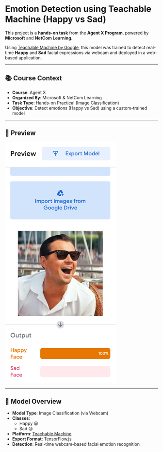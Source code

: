 # Emotion Detection using Teachable Machine (Happy vs Sad)
This project is a **hands-on task** from the **Agent X Program**, powered by **Microsoft** and **NetCom Learning**.

Using [Teachable Machine by Google](https://teachablemachine.withgoogle.com/), this model was trained to detect real-time **Happy** and **Sad** facial expressions via webcam and deployed in a web-based application.

---

## 📚 Course Context

- **Course**: Agent X
- **Organized By**: Microsoft & NetCom Learning
- **Task Type**: Hands-on Practical (Image Classification)
- **Objective**: Detect emotions (Happy vs Sad) using a custom-trained model

---
## 📸 Preview

![Screenshot](Preview.png)

---
## 🧠 Model Overview

- **Model Type**: Image Classification (via Webcam)
- **Classes**:
  - Happy 😀
  - Sad 😢
- **Platform**: [Teachable Machine](https://teachablemachine.withgoogle.com/)
- **Export Format**: TensorFlow.js
- **Detection**: Real-time webcam-based facial emotion recognition
